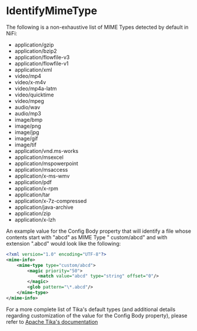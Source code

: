 <!--
  Licensed to the Apache Software Foundation (ASF) under one or more
  contributor license agreements.  See the NOTICE file distributed with
  this work for additional information regarding copyright ownership.
  The ASF licenses this file to You under the Apache License, Version 2.0
  (the "License"); you may not use this file except in compliance with
  the License.  You may obtain a copy of the License at
      http://www.apache.org/licenses/LICENSE-2.0
  Unless required by applicable law or agreed to in writing, software
  distributed under the License is distributed on an "AS IS" BASIS,
  WITHOUT WARRANTIES OR CONDITIONS OF ANY KIND, either express or implied.
  See the License for the specific language governing permissions and
  limitations under the License.
-->

# IdentifyMimeType

The following is a non-exhaustive list of MIME Types detected by default in NiFi:

* application/gzip
* application/bzip2
* application/flowfile-v3
* application/flowfile-v1
* application/xml
* video/mp4
* video/x-m4v
* video/mp4a-latm
* video/quicktime
* video/mpeg
* audio/wav
* audio/mp3
* image/bmp
* image/png
* image/jpg
* image/gif
* image/tif
* application/vnd.ms-works
* application/msexcel
* application/mspowerpoint
* application/msaccess
* application/x-ms-wmv
* application/pdf
* application/x-rpm
* application/tar
* application/x-7z-compressed
* application/java-archive
* application/zip
* application/x-lzh

An example value for the Config Body property that will identify a file whose contents start with "abcd" as MIME Type "
custom/abcd" and with extension ".abcd" would look like the following:

```xml
<?xml version="1.0" encoding="UTF-8"?>
<mime-info>
    <mime-type type="custom/abcd">
        <magic priority="50">
            <match value="abcd" type="string" offset="0"/>
        </magic>
        <glob pattern="\*.abcd"/>
    </mime-type>
</mime-info>
```

For a more complete list of Tika's default types (and additional details regarding customization of the value for the
Config Body property), please refer
to [Apache Tika's documentation](https://tika.apache.org/1.22/detection.html#Mime_Magic_Detection)